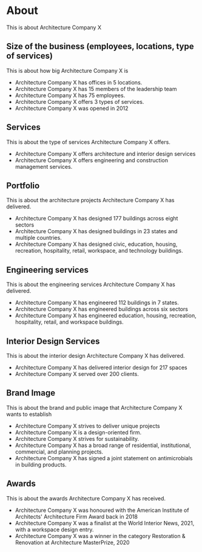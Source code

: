 # About

This is about Architecture Company X

## Size of the business (employees, locations, type of services)

This is about how big Architecture Company X is

- Architecture Company X has offices in 5 locations.
- Architecture Company X has 15 members of the leadership team
- Architecture Company X has 75 employees.
- Architecture Company X offers 3 types of services.
- Architecture Company X was opened in 2012

## Services

This is about the type of services Architecture Company X offers.

- Architecture Company X offers architecture and interior design services
- Architecture Company X offers engineering and construction management services.

## Portfolio

This is about the architecture projects Architecture Company X has delivered.

- Architecture Company X has designed 177 buildings across eight sectors
- Architecture Company X has designed buildings in 23 states and multiple countries.
- Architecture Company X has designed civic, education, housing, recreation, hospitality, retail, workspace, and technology buildings.

## Engineering services

This is about the engineering services Architecture Company X has delivered.

- Architecture Company X has engineered 112 buildings in 7 states.
- Architecture Company X has engineered buildings across six sectors
- Architecture Company X has engineered education, housing, recreation, hospitality, retail, and workspace buildings.

## Interior Design Services

This is about the interior design Architecture Company X has delivered.

- Architecture Company X has delivered interior design for 217 spaces
- Architecture Company X served over 200 clients.

## Brand Image

This is about the brand and public image that Architecture Company X wants to establish

- Architecture Company X strives to deliver unique projects
- Architecture Company X is a design-oriented firm.
- Architecture Company X strives for sustainability.
- Architecture Company X has a broad range of residential, institutional, commercial, and planning projects.
- Architecture Company X has signed a joint statement on antimicrobials in building products.

## Awards

This is about the awards Architecture Company X has received.

- Architecture Company X was honoured with the American Institute of Architects' Architecture Firm Award back in 2018
- Architecture Company X was a finalist at the World Interior News, 2021, with a workspace design entry.
- Architecture Company X was a winner in the category Restoration & Renovation at Architecture MasterPrize, 2020